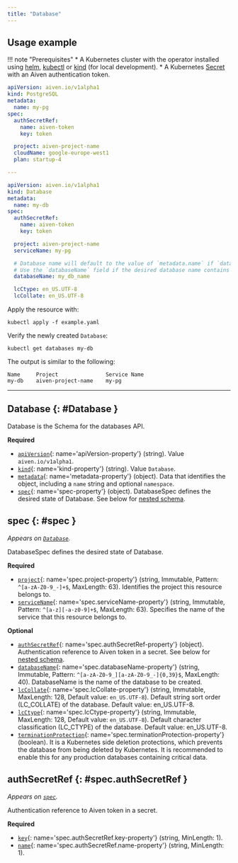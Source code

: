 ```yaml
---
title: "Database"
---
```


## Usage example

!!! note "Prerequisites"
	* A Kubernetes cluster with the operator installed using [helm](../installation/helm.md), [kubectl](../installation/kubectl.md) or [kind](../contributing/developer-guide.md) (for local development).
	* A Kubernetes [Secret](../authentication.md) with an Aiven authentication token.

```yaml linenums="1"
apiVersion: aiven.io/v1alpha1
kind: PostgreSQL
metadata:
  name: my-pg
spec:
  authSecretRef:
    name: aiven-token
    key: token

  project: aiven-project-name
  cloudName: google-europe-west1
  plan: startup-4

---

apiVersion: aiven.io/v1alpha1
kind: Database
metadata:
  name: my-db
spec:
  authSecretRef:
    name: aiven-token
    key: token

  project: aiven-project-name
  serviceName: my-pg

  # Database name will default to the value of `metadata.name` if `databaseName` is not specified.
  # Use the `databaseName` field if the desired database name contains underscores.
  databaseName: my_db_name

  lcCtype: en_US.UTF-8
  lcCollate: en_US.UTF-8
```

Apply the resource with:

```shell
kubectl apply -f example.yaml
```

Verify the newly created `Database`:

```shell
kubectl get databases my-db
```

The output is similar to the following:
```shell
Name     Project               Service Name    
my-db    aiven-project-name    my-pg           
```

---

## Database {: #Database }

Database is the Schema for the databases API.

**Required**

- [`apiVersion`](#apiVersion-property){: name='apiVersion-property'} (string). Value `aiven.io/v1alpha1`.
- [`kind`](#kind-property){: name='kind-property'} (string). Value `Database`.
- [`metadata`](#metadata-property){: name='metadata-property'} (object). Data that identifies the object, including a `name` string and optional `namespace`.
- [`spec`](#spec-property){: name='spec-property'} (object). DatabaseSpec defines the desired state of Database. See below for [nested schema](#spec).

## spec {: #spec }

_Appears on [`Database`](#Database)._

DatabaseSpec defines the desired state of Database.

**Required**

- [`project`](#spec.project-property){: name='spec.project-property'} (string, Immutable, Pattern: `^[a-zA-Z0-9_-]+$`, MaxLength: 63). Identifies the project this resource belongs to.
- [`serviceName`](#spec.serviceName-property){: name='spec.serviceName-property'} (string, Immutable, Pattern: `^[a-z][-a-z0-9]+$`, MaxLength: 63). Specifies the name of the service that this resource belongs to.

**Optional**

- [`authSecretRef`](#spec.authSecretRef-property){: name='spec.authSecretRef-property'} (object). Authentication reference to Aiven token in a secret. See below for [nested schema](#spec.authSecretRef).
- [`databaseName`](#spec.databaseName-property){: name='spec.databaseName-property'} (string, Immutable, Pattern: `^[a-zA-Z0-9_][a-zA-Z0-9_-]{0,39}$`, MaxLength: 40). DatabaseName is the name of the database to be created.
- [`lcCollate`](#spec.lcCollate-property){: name='spec.lcCollate-property'} (string, Immutable, MaxLength: 128, Default value: `en_US.UTF-8`). Default string sort order (LC_COLLATE) of the database. Default value: en_US.UTF-8.
- [`lcCtype`](#spec.lcCtype-property){: name='spec.lcCtype-property'} (string, Immutable, MaxLength: 128, Default value: `en_US.UTF-8`). Default character classification (LC_CTYPE) of the database. Default value: en_US.UTF-8.
- [`terminationProtection`](#spec.terminationProtection-property){: name='spec.terminationProtection-property'} (boolean). It is a Kubernetes side deletion protections, which prevents the database
from being deleted by Kubernetes. It is recommended to enable this for any production
databases containing critical data.

## authSecretRef {: #spec.authSecretRef }

_Appears on [`spec`](#spec)._

Authentication reference to Aiven token in a secret.

**Required**

- [`key`](#spec.authSecretRef.key-property){: name='spec.authSecretRef.key-property'} (string, MinLength: 1).
- [`name`](#spec.authSecretRef.name-property){: name='spec.authSecretRef.name-property'} (string, MinLength: 1).
